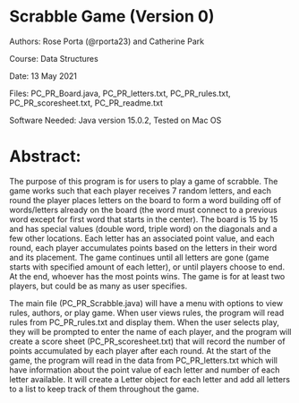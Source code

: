 
# Scrabble Game (Version 0)

Authors: Rose Porta (@rporta23) and Catherine Park

Course: Data Structures

Date: 13 May 2021

Files: PC_PR_Board.java, PC_PR_letters.txt, PC_PR_rules.txt, PC_PR_scoresheet.txt, PC_PR_readme.txt

Software Needed: Java version 15.0.2, Tested on Mac OS

# Abstract: 
The purpose of this program is for users to play a game of scrabble. The game works such that each player receives 7 random letters, and each round the player places letters on the board to form a word building off of words/letters already on the board (the word must connect to a previous word except for first word that starts in the center). The board is 15 by 15 and has special values (double word, triple word) on the diagonals and a few other locations. Each letter has an associated point value, and each round, each player accumulates points based on the letters in their word and its placement. The game continues until all letters are gone (game starts with specified amount of each letter), or until players choose to end. At the end, whoever has the most points wins. The game is for at least two players, but could be as many as user specifies. 

The main file (PC_PR_Scrabble.java) will have a menu with options to view rules, authors, or play game. When user views rules, the program will read rules from PC_PR_rules.txt and display them. When the user selects play, they will be prompted to enter the name of each player, and the program will create a score sheet (PC_PR_scoresheet.txt) that will record the number of points accumulated by each player after each round. At the start of the game, the program will read in the data from PC_PR_letters.txt which will have information about the point value of each letter and number of each letter available. It will create a Letter object for each letter and add all letters to a list to keep track of them throughout the game.